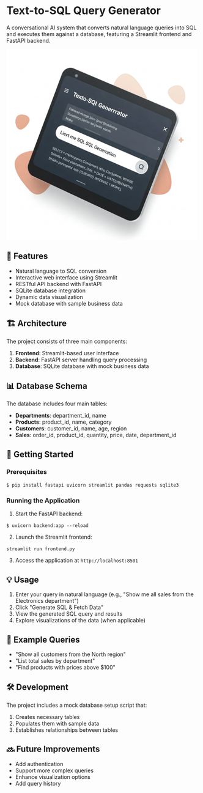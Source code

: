 # Text-to-SQL Query Generator

A conversational AI system that converts natural language queries into SQL and executes them against a database, featuring a Streamlit frontend and FastAPI backend.

<img src="text-to-sql-generator.jpg" width=500, height=500, align='center'>

## 🌟 Features

- Natural language to SQL conversion
- Interactive web interface using Streamlit
- RESTful API backend with FastAPI
- SQLite database integration
- Dynamic data visualization
- Mock database with sample business data

## 🏗️ Architecture

The project consists of three main components:
1. **Frontend**: Streamlit-based user interface
2. **Backend**: FastAPI server handling query processing
3. **Database**: SQLite database with mock business data

## 📊 Database Schema

The database includes four main tables:
- **Departments**: department_id, name
- **Products**: product_id, name, category
- **Customers**: customer_id, name, age, region
- **Sales**: order_id, product_id, quantity, price, date, department_id

## 🚀 Getting Started

### Prerequisites
```{python}
$ pip install fastapi uvicorn streamlit pandas requests sqlite3
```

### Running the Application

1. Start the FastAPI backend:
```{python}
$ uvicorn backend:app --reload
```

2. Launch the Streamlit frontend:
```{python}
streamlit run frontend.py
```


3. Access the application at `http://localhost:8501`

## 💡 Usage

1. Enter your query in natural language (e.g., "Show me all sales from the Electronics department")
2. Click "Generate SQL & Fetch Data"
3. View the generated SQL query and results
4. Explore visualizations of the data (when applicable)

## 📝 Example Queries

- "Show all customers from the North region"
- "List total sales by department"
- "Find products with prices above $100"

## 🛠️ Development

The project includes a mock database setup script that:
1. Creates necessary tables
2. Populates them with sample data
3. Establishes relationships between tables

## 🔜 Future Improvements

- Add authentication
- Support more complex queries
- Enhance visualization options
- Add query history